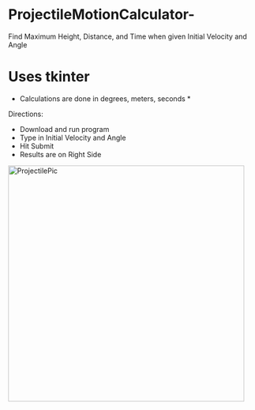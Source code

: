 # ProjectileMotionCalculator-
Find Maximum Height, Distance, and Time when given Initial Velocity and Angle 
# Uses tkinter


* Calculations are done in degrees, meters, seconds *

Directions:
- Download and run program 
- Type in Initial Velocity and Angle 
- Hit Submit 
- Results are on Right Side

<img width="478" alt="ProjectilePic" src="https://user-images.githubusercontent.com/78657977/172220581-7cbfdac3-5f63-471e-9e63-1792173666c7.png">
